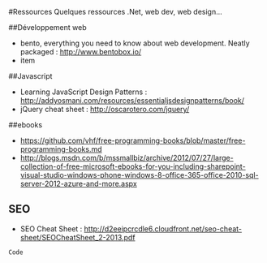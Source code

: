 #Ressources
Quelques ressources .Net, web dev, web design...

##Développement web
- bento, everything you need to know about web development. Neatly packaged : http://www.bentobox.io/
- item

##Javascript
- Learning JavaScript Design Patterns : http://addyosmani.com/resources/essentialjsdesignpatterns/book/
- jQuery cheat sheet : http://oscarotero.com/jquery/

##ebooks
- https://github.com/vhf/free-programming-books/blob/master/free-programming-books.md
- http://blogs.msdn.com/b/mssmallbiz/archive/2012/07/27/large-collection-of-free-microsoft-ebooks-for-you-including-sharepoint-visual-studio-windows-phone-windows-8-office-365-office-2010-sql-server-2012-azure-and-more.aspx

## SEO
- SEO Cheat Sheet : http://d2eeipcrcdle6.cloudfront.net/seo-cheat-sheet/SEOCheatSheet_2-2013.pdf

`Code`
